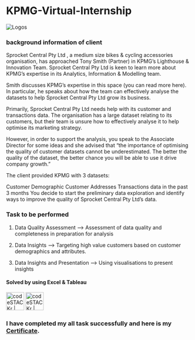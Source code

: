 # KPMG-Virtual-Internship

![Logos](https://smartcanucks.ca/wp-content/uploads/2011/03/user34045_pic26761_1297359722.jpg)

### background information of client

Sprocket Central Pty Ltd , a medium size bikes & cycling accessories organisation, has approached Tony Smith (Partner) in KPMG’s Lighthouse & Innovation Team. Sprocket Central Pty Ltd  is keen to learn more about KPMG’s expertise in its Analytics, Information & Modelling team. 

Smith discusses KPMG’s expertise in this space (you can read more here). In particular, he speaks about how the team can effectively analyse the datasets to help Sprocket Central Pty Ltd grow its business.

Primarily, Sprocket Central Pty Ltd needs help with its customer and transactions data. The organisation has a large dataset relating to its customers, but their team is unsure how to effectively analyse it to help optimise its marketing strategy. 

However, in order to support the analysis, you speak to the Associate Director for some ideas and she advised that “the importance of optimising the quality of customer datasets cannot be underestimated. The better the quality of the dataset, the better chance you will be able to use it drive company growth.”

The client provided KPMG with 3 datasets:

Customer Demographic 
Customer Addresses
Transactions data in the past 3 months
You decide to start the preliminary data exploration and identify ways to improve the quality of Sprocket Central Pty Ltd’s data.

### Task to be performed 

1. Data Quality Assessment --> Assessment of data quality and completeness in preparation for analysis

2. Data Insights --> Targeting high value customers based on customer demographics and attributes.

3. Data Insights and Presentation --> Using visualisations to present insights


#### Solved by using Excel & Tableau 

<img align="centre" alt="codeSTACKr | Tableau" width="49px" src="https://mactorrents.io/wp-content/uploads/2019/09/1567360414_224_excel_2016_for_mac_15_logo_icon.jpg" />       <img align="centre" alt="codeSTACKr | Tableau" width="49px" src="https://apps.joltteam.com/cdn/brikbuild/tableau-icon-pixel-art-5a5f5c4d755c41916225ab5e.brickImg.jpg" />

### I have completed my all task successfully and here is my [Certificate](https://insidesherpa.s3.amazonaws.com/completion-certificates/KPMG/m7W4GMqeT3bh9Nb2c_KPMG_oKLLGdvttSEtNM64W_completion_certificate.pdf).



